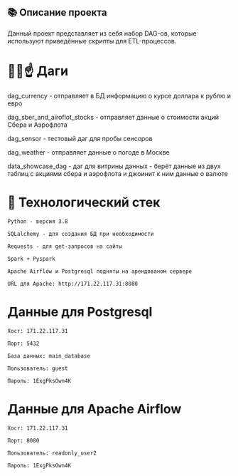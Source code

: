 ## 📚 Описание проекта

Данный проект представляет из себя набор DAG-ов, которые используют приведённые скрипты для ETL-процессов.

# 👳‍♂️☝️ Даги

dag_currency - отправляет в БД информацию о курсе доллара к рублю и евро

dag_sber_and_airoflot_stocks - отправляет данные о стоимости акций Сбера и Аэрофлота 

dag_sensor - тестовый даг для пробы сенсоров

dag_weather - отправляет данные о погоде в Москве 

data_showcase_dag - даг для витрины данных - берёт данные из двух таблиц с акциями сбера и аэрофлота и джоинит к ним данные о валюте


# 🤠 Технологический стек
```
Python - версия 3.8

SQLalchemy - для создания БД при необходимости

Requests - для get-запросов на сайты

Spark + Pyspark

Apache Airflow и Postgresql подняты на арендованом сервере

URL для Apache: http://171.22.117.31:8080
```
# Данные для Postgresql
```
Хост: 171.22.117.31

Порт: 5432

База данных: main_database

Пользователь: guest

Пароль: 1ExgPksOwn4K
```
# Данные для Apache Airflow
```
Хост: 171.22.117.31

Порт: 8080

Пользователь: readonly_user2

Пароль: 1ExgPksOwn4K
```

